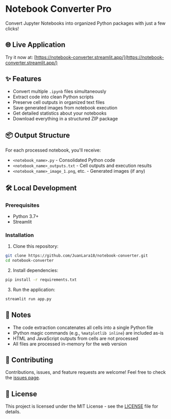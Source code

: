 # Notebook Converter Pro

Convert Jupyter Notebooks into organized Python packages with just a few clicks! 

## 🌐 Live Application

Try it now at: [https://notebook-converter.streamlit.app/](https://notebook-converter.streamlit.app/)

## ✨ Features

- Convert multiple `.ipynb` files simultaneously
- Extract code into clean Python scripts
- Preserve cell outputs in organized text files
- Save generated images from notebook execution
- Get detailed statistics about your notebooks
- Download everything in a structured ZIP package

## 📦 Output Structure

For each processed notebook, you'll receive:
- `<notebook_name>.py` - Consolidated Python code
- `<notebook_name>_outputs.txt` - Cell outputs and execution results
- `<notebook_name>_image_1.png`, etc. - Generated images (if any)

## 🛠️ Local Development

### Prerequisites
- Python 3.7+
- Streamlit

### Installation

1. Clone this repository:
```bash
git clone https://github.com/JuanLara18/notebook-converter.git
cd notebook-converter
```

2. Install dependencies:
```bash
pip install -r requirements.txt
```

3. Run the application:
```bash
streamlit run app.py
```

## 📝 Notes

- The code extraction concatenates all cells into a single Python file
- IPython magic commands (e.g., `%matplotlib inline`) are included as-is
- HTML and JavaScript outputs from cells are not processed
- All files are processed in-memory for the web version

## 🤝 Contributing

Contributions, issues, and feature requests are welcome! Feel free to check the [issues page](https://github.com/JuanLara18/notebook-converter/issues).

## 📄 License

This project is licensed under the MIT License - see the [LICENSE](LICENSE) file for details.